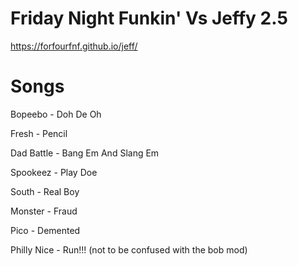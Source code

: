 # Friday Night Funkin' Vs Jeffy 2.5

https://forfourfnf.github.io/jeff/

# Songs

Bopeebo - Doh De Oh

Fresh - Pencil

Dad Battle - Bang Em And Slang Em

Spookeez - Play Doe

South - Real Boy

Monster - Fraud

Pico - Demented

Philly Nice - Run!!! (not to be confused with the bob mod)